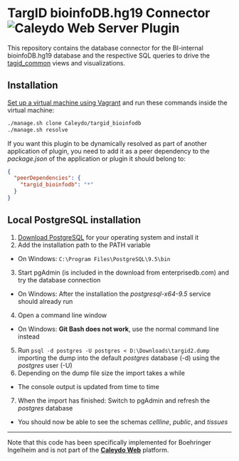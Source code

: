 TargID bioinfoDB.hg19 Connector ![Caleydo Web Server Plugin](https://img.shields.io/badge/Caleydo%20Web-Server-10ACDF.svg)
===================

This repository contains the database connector for the BI-internal bioinfoDB.hg19 database and the respective SQL queries to drive the [tagid_common](https://github.com/Caleydo/targid_common/) views and visualizations.

Installation
------------

[Set up a virtual machine using Vagrant](http://www.caleydo.org/documentation/vagrant/) and run these commands inside the virtual machine:

```bash
./manage.sh clone Caleydo/targid_bioinfodb
./manage.sh resolve
```

If you want this plugin to be dynamically resolved as part of another application of plugin, you need to add it as a peer dependency to the _package.json_ of the application or plugin it should belong to:

```json
{
  "peerDependencies": {
    "targid_bioinfodb": "*"
  }
}
```

Local PostgreSQL installation
------------

1. [Download PostgreSQL](http://www.enterprisedb.com/products-services-training/pgdownload) for your operating system and install it
2. Add the installation path to the PATH variable
  - On Windows: `C:\Program Files\PostgreSQL\9.5\bin`
3. Start pgAdmin (is included in the download from enterprisedb.com) and try the database connection
  - On Windows: After the installation the _postgresql-x64-9.5_ service should already run
4. Open a command line window
  - On Windows: **Git Bash does not work**, use the normal command line instead
5. Run `psql -d postgres -U postgres < D:\Downloads\targid2.dump` importing the dump into the default _postgres_ database (-d) using the _postgres_ user (-U)
6. Depending on the dump file size the import takes a while
  - The console output is updated from time to time
7. When the import has finished: Switch to pgAdmin and refresh the _postgres_ database
  - You should now be able to see the schemas _cellline_, _public_, and _tissues_


***

Note that this code has been specifically implemented for Boehringer Ingelheim and is not part of the **[Caleydo Web](http://caleydo.org/)** platform.
